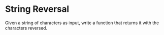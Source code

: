 # String Reversal
Given a string of characters as input, write a function that returns it with the characters reversed.